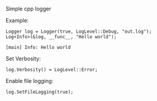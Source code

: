 Simple cpp logger


Example:
```
Logger log = Logger(true, LogLevel::Debug, "out.log");
Log<Info>(&log, __func__, "Hello world");
```
```
[main] Info: Hello world
```

Set Verbosity:
```
log.Verbosity() = LogLevel::Error;
```
Enable file logging:
```
log.SetFileLogging(true);
```
